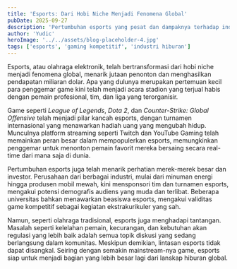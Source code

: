 ```yaml
---
title: 'Esports: Dari Hobi Niche Menjadi Fenomena Global'
pubDate: 2025-09-27
description: 'Pertumbuhan esports yang pesat dan dampaknya terhadap industri hiburan.'
author: 'Yudic'
heroImage: '../../assets/blog-placeholder-4.jpg'
tags: ['esports', 'gaming kompetitif', 'industri hiburan']
---
```


Esports, atau olahraga elektronik, telah bertransformasi dari hobi niche menjadi fenomena global, menarik jutaan penonton dan menghasilkan pendapatan miliaran dolar. Apa yang dulunya merupakan pertemuan kecil para penggemar game kini telah menjadi acara stadion yang terjual habis dengan pemain profesional, tim, dan liga yang terorganisir.

Game seperti *League of Legends*, *Dota 2*, dan *Counter-Strike: Global Offensive* telah menjadi pilar kancah esports, dengan turnamen internasional yang menawarkan hadiah uang yang mengubah hidup. Munculnya platform streaming seperti Twitch dan YouTube Gaming telah memainkan peran besar dalam mempopulerkan esports, memungkinkan penggemar untuk menonton pemain favorit mereka bersaing secara real-time dari mana saja di dunia.

Pertumbuhan esports juga telah menarik perhatian merek-merek besar dan investor. Perusahaan dari berbagai industri, mulai dari minuman energi hingga produsen mobil mewah, kini mensponsori tim dan turnamen esports, mengakui potensi demografis audiens yang muda dan terlibat. Beberapa universitas bahkan menawarkan beasiswa esports, mengakui validitas game kompetitif sebagai kegiatan ekstrakurikuler yang sah.

Namun, seperti olahraga tradisional, esports juga menghadapi tantangan. Masalah seperti kelelahan pemain, kecurangan, dan kebutuhan akan regulasi yang lebih baik adalah semua topik diskusi yang sedang berlangsung dalam komunitas. Meskipun demikian, lintasan esports tidak dapat disangkal. Seiring dengan semakin mainstream-nya game, esports siap untuk menjadi bagian yang lebih besar lagi dari lanskap hiburan global.